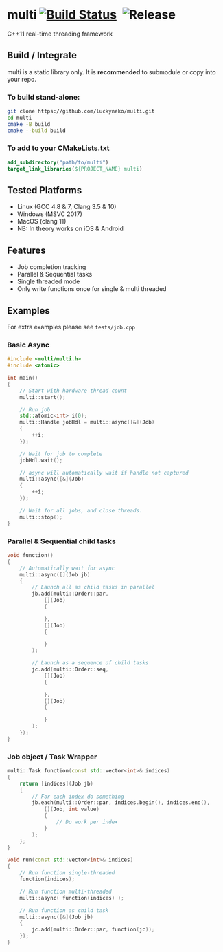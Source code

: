 # multi [![Build Status](https://travis-ci.org/luckyneko/multi.svg?branch=master)](https://travis-ci.org/luckyneko/multi)&nbsp; ![Release](https://img.shields.io/github/v/release/luckyneko/multi?include_prereleases)
C++11 real-time threading framework

## Build / Integrate

multi is a static library only. It is **recommended** to submodule or copy into your repo.

### To build stand-alone:
``` sh
git clone https://github.com/luckyneko/multi.git
cd multi
cmake -B build
cmake --build build
```

### To add to your CMakeLists.txt
``` cmake
add_subdirectory("path/to/multi")
target_link_libraries(${PROJECT_NAME} multi)
```

## Tested Platforms
- Linux (GCC 4.8 & 7, Clang 3.5 & 10)
- Windows (MSVC 2017)
- MacOS (clang 11)
- NB: In theory works on iOS & Android

## Features
- Job completion tracking
- Parallel & Sequential tasks
- Single threaded mode
- Only write functions once for single & multi threaded

## Examples
For extra examples please see `tests/job.cpp`

### Basic Async
``` C++
#include <multi/multi.h>
#include <atomic>

int main()
{
    // Start with hardware thread count
    multi::start();

    // Run job
    std::atomic<int> i(0);
    multi::Handle jobHdl = multi::async([&](Job)
    {
        ++i;
    });

    // Wait for job to complete
    jobHdl.wait();

    // async will automatically wait if handle not captured
    multi::async([&](Job)
    {
        ++i;
    });

    // Wait for all jobs, and close threads.
    multi::stop();
}
```

### Parallel & Sequential child tasks
``` C++
void function()
{
    // Automatically wait for async
    multi::async([](Job jb)
    {
        // Launch all as child tasks in parallel
        jb.add(multi::Order::par, 
            [](Job)
            {

            },
            [](Job)
            {

            }
        );

        // Launch as a sequence of child tasks
        jc.add(multi::Order::seq, 
            [](Job)
            {

            },
            [](Job)
            {

            }
        );
    });
}
```

### Job object / Task Wrapper
``` C++
multi::Task function(const std::vector<int>& indices)
{
    return [indices](Job jb)
    {
        // For each index do something
        jb.each(multi::Order::par, indices.begin(), indices.end(),
            [](Job, int value)
            {
                // Do work per index
            }
        );
    };
}

void run(const std::vector<int>& indices)
{
    // Run function single-threaded
    function(indices);

    // Run function multi-threaded
    multi::async( function(indices) );

    // Run function as child task
    multi::async([&](Job jb)
    {
        jc.add(multi::Order::par, function(jc));
    });
}
```
